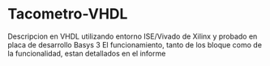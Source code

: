 # Tacometro-VHDL
Descripcion en VHDL utilizando entorno ISE/Vivado de Xilinx y probado en placa de desarrollo Basys 3
El funcionamiento, tanto de los bloque como de la funcionalidad, estan detallados en el informe
